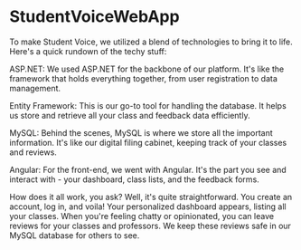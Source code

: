 # StudentVoiceWebApp

To make Student Voice, we utilized a blend of technologies to bring it to life. Here's a quick rundown of the techy stuff:

ASP.NET: We used ASP.NET for the backbone of our platform. It's like the framework that holds everything together, from user registration to data management.

Entity Framework: This is our go-to tool for handling the database. It helps us store and retrieve all your class and feedback data efficiently.

MySQL: Behind the scenes, MySQL is where we store all the important information. It's like our digital filing cabinet, keeping track of your classes and reviews.

Angular: For the front-end, we went with Angular. It's the part you see and interact with - your dashboard, class lists, and the feedback forms.

How does it all work, you ask? Well, it's quite straightforward. You create an account, log in, and voila! Your personalized dashboard appears, listing all your classes. When you're feeling chatty or opinionated, you can leave reviews for your classes and professors. We keep these reviews safe in our MySQL database for others to see.
